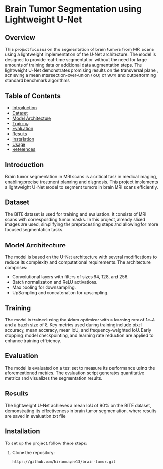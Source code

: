 # Brain Tumor Segmentation using Lightweight U-Net

## Overview
This project focuses on the segmentation of brain tumors from MRI scans using a lightweight implementation of the U-Net architecture. The model is designed to provide real-time segmentation without the need for large amounts of training data or additional data augmentation steps. The lightweight U-Net demonstrates promising results on the transversal plane , achieving a mean intersection-over-union (IoU) of 90% and outperforming standard benchmark algorithms.

## Table of Contents
- [Introduction](#introduction)
- [Dataset](#dataset)
- [Model Architecture](#model-architecture)
- [Training](#training)
- [Evaluation](#evaluation)
- [Results](#results)
- [Installation](#installation)
- [Usage](#usage)
- [References](#references)

## Introduction
Brain tumor segmentation in MRI scans is a critical task in medical imaging, enabling precise treatment planning and diagnosis. This project implements a lightweight U-Net model to segment tumors in brain MRI scans efficiently.

## Dataset
The BITE dataset is used for training and evaluation. It consists of MRI scans with corresponding tumor masks. In this project, already sliced images are used, simplifying the preprocessing steps and allowing for more focused segmentation tasks.

## Model Architecture
The model is based on the U-Net architecture with several modifications to reduce its complexity and computational requirements. The architecture comprises:
- Convolutional layers with filters of sizes 64, 128, and 256.
- Batch normalization and ReLU activations.
- Max pooling for downsampling.
- UpSampling and concatenation for upsampling.

## Training
The model is trained using the Adam optimizer with a learning rate of 1e-4 and a batch size of 8. Key metrics used during training include pixel accuracy, mean accuracy, mean IoU, and frequency-weighted IoU. Early stopping, model checkpointing, and learning rate reduction are applied to enhance training efficiency.

## Evaluation
The model is evaluated on a test set to measure its performance using the aforementioned metrics. The evaluation script generates quantitative metrics and visualizes the segmentation results.

## Results
The lightweight U-Net achieves a mean IoU of 90% on the BITE dataset, demonstrating its effectiveness in brain tumor segmentation. where results are saved in evaluation.txt file
## Installation
To set up the project, follow these steps:

1. Clone the repository:
   ```bash
   https://github.com/hiranmayee13/brain-tumor.git

